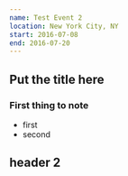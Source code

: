 ```yaml
---
name: Test Event 2
location: New York City, NY 
start: 2016-07-08
end: 2016-07-20
---
```


## Put the title here

### First thing to note

- first
- second

## header 2
